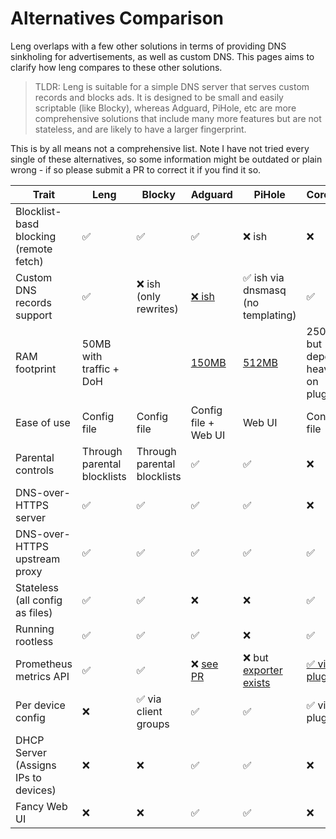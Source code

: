 # Alternatives Comparison

Leng overlaps with a few other solutions in terms of providing DNS sinkholing for advertisements, as well as custom DNS.
This pages aims to clarify how leng compares to these other solutions.

> TLDR: Leng is suitable for a simple DNS server that serves custom records and blocks ads.
> It is designed to be small and easily scriptable (like Blocky), whereas Adguard, PiHole, etc are more comprehensive
solutions that include many more features but are not stateless, and are likely to have a larger fingerprint.

This is by all means not a comprehensive list.
Note I have not tried every single of these alternatives, so some information might be outdated
or plain wrong - if so please submit a PR to correct it if you find it so.

| Trait                                  | Leng                        | Blocky                      | Adguard                                                                                | PiHole                                                           | CoreDNS                                             |
|----------------------------------------|-----------------------------|-----------------------------|----------------------------------------------------------------------------------------|------------------------------------------------------------------|-----------------------------------------------------|
| Blocklist-basd blocking (remote fetch) | ✅                           | ✅                           | ✅                                                                                      | ❌ ish                                                            | ❌                                                   |
| Custom DNS records support             | ✅                           | ❌ ish (only rewrites)       | [❌ ish](https://github.com/AdguardTeam/AdGuardHome/wiki/Configuration)                 | ✅ ish via dnsmasq (no templating)                                | ✅                                                   |
| RAM footprint                          | 50MB with traffic + DoH     |                             | [150MB](https://adguard.com/kb/adguard-for-windows/installation/#system--requirements) | [512MB](https://docs.pi-hole.net/main/prerequisites/#hardware)   | 250MB but depends heavily on plugins                |
| Ease of use                            | Config file                 | Config file                 | Config file + Web UI                                                                   | Web UI                                                           | Config file                                         |
| Parental controls                      | Through parental blocklists | Through parental blocklists | ✅                                                                                      | ✅                                                                | ❌                                                   |
| DNS-over-HTTPS server                  | ✅                           | ✅                           | ✅                                                                                      | ✅                                                                | ❌                                                   | 
| DNS-over-HTTPS upstream proxy          | ✅                           | ✅                           | ✅                                                                                      | ✅                                                                | ✅                                                   |
| Stateless (all config as files)        | ✅                           | ✅                           | ❌                                                                                      | ❌                                                                | ✅                                                   |
| Running rootless                       | ✅                           | ✅                           | ✅                                                                                      | ❌                                                                | ✅                                                   |
| Prometheus metrics API                 | ✅                           | ✅                           | ❌ [see PR](https://github.com/AdguardTeam/AdGuardHome/pull/2312)                       | ❌ but [exporter exists](https://github.com/eko/pihole-exporter/) | [✅ via plugin](https://coredns.io/plugins/metrics/) |
| Per device config                      | ❌                           | ✅ via client groups         | ✅                                                                                      | ✅                                                                | ✅ via plugins                                       |
| DHCP Server (Assigns IPs to devices)   | ❌                           | ❌                           | ✅                                                                                      | ✅                                                                | ❌                                                   |
| Fancy Web UI                           | ❌                           | ❌                           | ✅                                                                                      | ✅                                                                | ❌                                                   |






